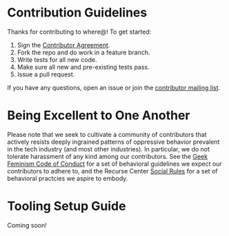 # Contribution Guidelines

Thanks for contributing to where@!  To get started:

1. Sign the [Contributor Agreement](https://www.clahub.com/agreements/whereat/whereat-web).
2. Fork the repo and do work in a feature branch.
3. Write tests for all new code.
4. Make sure all new and pre-existing tests pass.
5. Issue a pull request.

If you have any questions, open an issue or join the [contributor mailing list](https://lists.riseup.net/www/info/whereat-contrib).

# Being Excellent to One Another

Please note that we seek to cultivate a community of contributors that actively resists deeply ingrained patterns of oppressive behavior prevalent in the tech industry (and most other industries). In particular, we do not tolerate harassment of any kind among our contributors. See the [Geek Feminism Code of Conduct](http://geekfeminism.org/about/code-of-conduct/) for a set of behavioral guidelines we expect our contributors to adhere to, and the Recurse Center [Social Rules](https://www.recurse.com/manual#sub-sec-social-rules) for a set of behavioral practcies we aspire to embody.

# Tooling Setup Guide

Coming soon!

